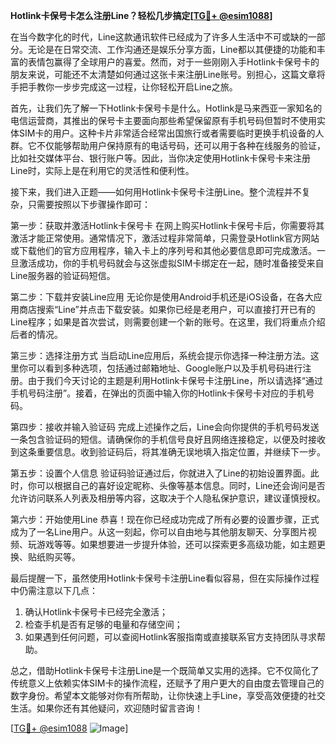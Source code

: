 **Hotlink卡保号卡怎么注册Line？轻松几步搞定[[TG💪+ @esim1088](https://t.me/s/esim1088)]**

在当今数字化的时代，Line这款通讯软件已经成为了许多人生活中不可或缺的一部分。无论是在日常交流、工作沟通还是娱乐分享方面，Line都以其便捷的功能和丰富的表情包赢得了全球用户的喜爱。然而，对于一些刚刚入手Hotlink卡保号卡的朋友来说，可能还不太清楚如何通过这张卡来注册Line账号。别担心，这篇文章将手把手教你一步步完成这一过程，让你轻松开启Line之旅。

首先，让我们先了解一下Hotlink卡保号卡是什么。Hotlink是马来西亚一家知名的电信运营商，其推出的保号卡主要面向那些希望保留原有手机号码但暂时不使用实体SIM卡的用户。这种卡片非常适合经常出国旅行或者需要临时更换手机设备的人群。它不仅能够帮助用户保持原有的电话号码，还可以用于各种在线服务的验证，比如社交媒体平台、银行账户等。因此，当你决定使用Hotlink卡保号卡来注册Line时，实际上是在利用它的灵活性和便利性。

接下来，我们进入正题——如何用Hotlink卡保号卡注册Line。整个流程并不复杂，只需要按照以下步骤操作即可：

第一步：获取并激活Hotlink卡保号卡
在网上购买Hotlink卡保号卡后，你需要将其激活才能正常使用。通常情况下，激活过程非常简单，只需登录Hotlink官方网站或下载他们的官方应用程序，输入卡上的序列号和其他必要信息即可完成激活。一旦激活成功，你的手机号码就会与这张虚拟SIM卡绑定在一起，随时准备接受来自Line服务器的验证码短信。

第二步：下载并安装Line应用
无论你是使用Android手机还是iOS设备，在各大应用商店搜索“Line”并点击下载安装。如果你已经是老用户，可以直接打开已有的Line程序；如果是首次尝试，则需要创建一个新的账号。在这里，我们将重点介绍后者的情况。

第三步：选择注册方式
当启动Line应用后，系统会提示你选择一种注册方法。这里你可以看到多种选项，包括通过邮箱地址、Google账户以及手机号码进行注册。由于我们今天讨论的主题是利用Hotlink卡保号卡注册Line，所以请选择“通过手机号码注册”。接着，在弹出的页面中输入你的Hotlink卡保号卡对应的手机号码。

第四步：接收并输入验证码
完成上述操作之后，Line会向你提供的手机号码发送一条包含验证码的短信。请确保你的手机信号良好且网络连接稳定，以便及时接收到这条重要信息。收到验证码后，将其准确无误地填入指定位置，并继续下一步。

第五步：设置个人信息
验证码验证通过后，你就进入了Line的初始设置界面。此时，你可以根据自己的喜好设定昵称、头像等基本信息。同时，Line还会询问是否允许访问联系人列表及相册等内容，这取决于个人隐私保护意识，建议谨慎授权。

第六步：开始使用Line
恭喜！现在你已经成功完成了所有必要的设置步骤，正式成为了一名Line用户。从这一刻起，你可以自由地与其他朋友聊天、分享图片视频、玩游戏等等。如果想要进一步提升体验，还可以探索更多高级功能，如主题更换、贴纸购买等。

最后提醒一下，虽然使用Hotlink卡保号卡注册Line看似容易，但在实际操作过程中仍需注意以下几点：
1. 确认Hotlink卡保号卡已经完全激活；
2. 检查手机是否有足够的电量和存储空间；
3. 如果遇到任何问题，可以查阅Hotlink客服指南或直接联系官方支持团队寻求帮助。

总之，借助Hotlink卡保号卡注册Line是一个既简单又实用的选择。它不仅简化了传统意义上依赖实体SIM卡的操作流程，还赋予了用户更大的自由度去管理自己的数字身份。希望本文能够对你有所帮助，让你快速上手Line，享受高效便捷的社交生活。如果你还有其他疑问，欢迎随时留言咨询！

[[TG💪+ @esim1088](https://t.me/s/esim1088) ![Image](https://i.postimg.cc/4NQfJmqS/Snipaste-2025-05-13-00-14-12.png)]